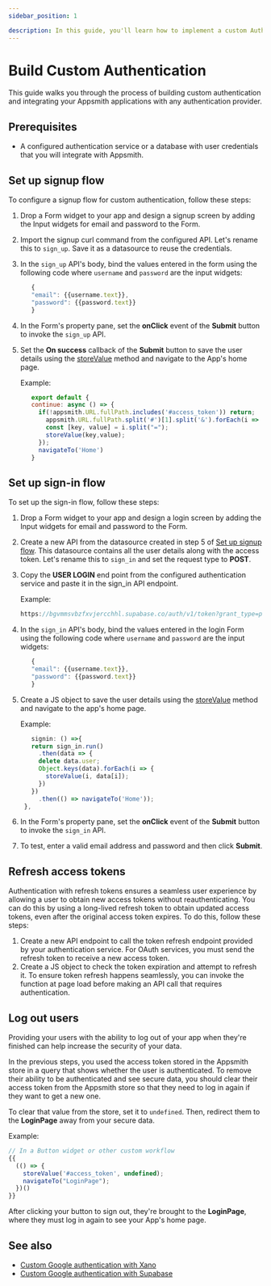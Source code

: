 ```yaml
---
sidebar_position: 1

description: In this guide, you'll learn how to implement a custom Auth flow using an API with JWTs.
---
```


# Build Custom Authentication

This guide walks you through the process of building custom authentication and integrating your Appsmith applications with any authentication provider.

## Prerequisites
- A configured authentication service or a database with user credentials that you will integrate with Appsmith.

## Set up signup flow
To configure a signup flow for custom authentication, follow these steps:
1. Drop a Form widget to your app and design a signup screen by adding the Input widgets for email and password to the Form.
2. Import the signup curl command from the configured API. Let's rename this to `sign_up`. Save it as a datasource to reuse the credentials.
3. In the `sign_up` API's body, bind the values entered in the form using the following code where `username` and `password` are the input widgets:
   
   ```jsx
      {
      "email": {{username.text}},
      "password": {{password.text}}
      }
   ```
4. In the Form's property pane, set the **onClick** event of the **Submit** button to invoke the `sign_up` API.
5. Set the **On success** callback of the **Submit** button to save the user details using the [storeValue](/reference/appsmith-framework/widget-actions/store-value) method and navigate to the App's home page.
   
   Example:
   ```jsx
      export default {
      continue: async () => {
        if(!appsmith.URL.fullPath.includes('#access_token')) return;
          appsmith.URL.fullPath.split('#')[1].split('&').forEach(i => {
          const [key, value] = i.split("=");
          storeValue(key,value);
        });
        navigateTo('Home')
      }
   ```
## Set up sign-in flow
To set up the sign-in flow, follow these steps:
1. Drop a Form widget to your app and design a login screen by adding the Input widgets for email and password to the Form.
2. Create a new API from the datasource created in step 5 of [Set up signup flow](#set-up-signup-flow). This datasource contains all the user details along with the access token. Let's rename this to `sign_in` and set the request type to **POST**. 
3. Copy the **USER LOGIN** end point from the configured authentication service and paste it in the sign_in API endpoint.
   
   Example:
    ```jsx
    https://bgvmmsvbzfxvjercchhl.supabase.co/auth/v1/token?grant_type=password
    ```
4. In the `sign_in` API's body, bind the values entered in the login Form using the following code where `username` and `password` are the input widgets:
   
   ```jsx
      {
      "email": {{username.text}},
      "password": {{password.text}}
      }
   ```
5. Create a JS object to save the user details using the [storeValue](/reference/appsmith-framework/widget-actions/store-value) method and navigate to the app's home page.

   Example:
   ```jsx
      signin: () =>{
      return sign_in.run()
        .then(data => {
        delete data.user;
        Object.keys(data).forEach(i => {
          storeValue(i, data[i]);
        })
      })
        .then(() => navigateTo('Home'));
    },
   ```
6. In the Form's property pane, set the **onClick** event of the **Submit** button to invoke the `sign_in` API.
7. To test, enter a valid email address and password and then click **Submit**.

## Refresh access tokens
Authentication with refresh tokens ensures a seamless user experience by allowing a user to obtain new access tokens without reauthenticating. You can do this by using a long-lived refresh token to obtain updated access tokens, even after the original access token expires. To do this, follow these steps:
1. Create a new API endpoint to call the token refresh endpoint provided by your authentication service. For OAuth services, you must send the refresh token to receive a new access token.
2. Create a JS object to check the token expiration and attempt to refresh it. To ensure token refresh happens seamlessly, you can invoke the function at page load before making an API call that requires authentication.

## Log out users
Providing your users with the ability to log out of your app when they're finished can help increase the security of your data.

In the previous steps, you used the access token stored in the Appsmith store in a query that shows whether the user is authenticated. To remove their ability to be authenticated and see secure data, you should clear their access token from the Appsmith store so that they need to log in again if they want to get a new one.

To clear that value from the store, set it to `undefined`. Then, redirect them to the **LoginPage** away from your secure data.

Example:

```javascript
// In a Button widget or other custom workflow
{{ 
  (() => {
    storeValue('#access_token', undefined);
    navigateTo("LoginPage");
  })()
}}
```

After clicking your button to sign out, they're brought to the **LoginPage**, where they must log in again to see your App's home page.

## See also
* [Custom Google authentication with Xano](https://www.youtube.com/watch?v=n3XSAA7q--I)
* [Custom Google authentication with Supabase](https://www.youtube.com/watch?v=mfhHUDNCkoQ)
